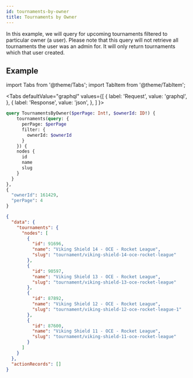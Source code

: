 ```yaml
---
id: tournaments-by-owner
title: Tournaments by Owner
---
```


In this example, we will query for upcoming tournaments filtered to particular owner (a user).
Please note that this query will not retrieve all tournaments the user was an admin for.
It will only return tournaments which that user created.

## Example

import Tabs from '@theme/Tabs';
import TabItem from '@theme/TabItem';

<Tabs
defaultValue="graphql"
values={[
{ label: 'Request', value: 'graphql', },
{ label: 'Response', value: 'json', },
]
}>
<TabItem value="graphql">

```graphql
query TournamentsByOwner($perPage: Int!, $ownerId: ID!) {
    tournaments(query: {
      perPage: $perPage
      filter: {
        ownerId: $ownerId
      }
    }) {
    nodes {
      id
      name
      slug
    }
  }
},
{
  "ownerId": 161429,
  "perPage": 4
}
```

</TabItem>

<TabItem value="json">

```json
{
  "data": {
    "tournaments": {
      "nodes": [
        {
          "id": 91696,
          "name": "Viking Shield 14 - OCE - Rocket League",
          "slug": "tournament/viking-shield-14-oce-rocket-league"
        },
        {
          "id": 90597,
          "name": "Viking Shield 13 - OCE - Rocket League",
          "slug": "tournament/viking-shield-13-oce-rocket-league"
        },
        {
          "id": 87892,
          "name": "Viking Shield 12 - OCE - Rocket League",
          "slug": "tournament/viking-shield-12-oce-rocket-league-1"
        },
        {
          "id": 87600,
          "name": "Viking Shield 11 - OCE - Rocket League",
          "slug": "tournament/viking-shield-11-oce-rocket-league"
        }
      ]
    }
  },
  "actionRecords": []
}
```

</TabItem>
</Tabs>
